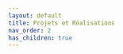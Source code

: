 ```yaml
---
layout: default
title: Projets et Réalisations
nav_order: 2
has_children: true
---
```


<!-- On doit retouver : Stratégie Mise en place, Outils utilisés -->